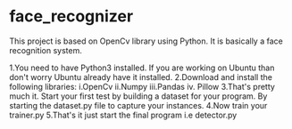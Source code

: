 # face_recognizer
This project is based on OpenCv library using Python. It is basically a face recognition system.

1.You need to have Python3 installed. If you are working on Ubuntu than don't worry Ubuntu already have it installed.
2.Download and install the following libraries:
    i.OpenCv
   ii.Numpy
  iii.Pandas
   iv. Pillow
3.That's pretty much it. Start your first test by building a dataset for your program. By starting the dataset.py file to capture your instances.
4.Now train your trainer.py
5.That's it just start the final program i.e detector.py
